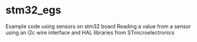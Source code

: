 # stm32_egs
Example code using sensors on stm32 board
Reading a value from a sensor using an i2c wire interface and HAL libraries from STmicroelectronics
